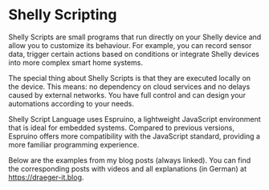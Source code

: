 # Shelly Scripting
Shelly Scripts are small programs that run directly on your Shelly device and allow you to customize its behaviour. For example, you can record sensor data, trigger certain actions based on conditions or integrate Shelly devices into more complex smart home systems.

The special thing about Shelly Scripts is that they are executed locally on the device. This means: no dependency on cloud services and no delays caused by external networks. You have full control and can design your automations according to your needs.

Shelly Script Language uses Espruino, a lightweight JavaScript environment that is ideal for embedded systems. Compared to previous versions, Espruino offers more compatibility with the JavaScript standard, providing a more familiar programming experience.

Below are the examples from my blog posts (always linked). You can find the corresponding posts with videos and all explanations (in German) at https://draeger-it.blog.